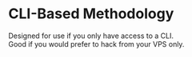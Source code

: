 # CLI-Based Methodology

Designed for use if you only have access to a CLI.<br>
Good if you would prefer to hack from your VPS only.